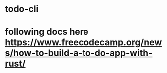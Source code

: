 # todo-cli
# following docs here https://www.freecodecamp.org/news/how-to-build-a-to-do-app-with-rust/

